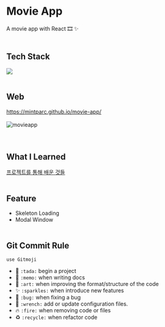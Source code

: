 # Movie App
A movie app with React 🎞 ✨
<br/><br/>

## Tech Stack
<img src="https://img.shields.io/badge/React-5089C6?style=flat-square&logo=React&logoColor=white"/></a>
<br/><br/>

## Web
https://mintparc.github.io/movie-app/
<br/><br/>
![movieapp](https://user-images.githubusercontent.com/53563513/130631446-8bccbd8a-0439-46ff-a42d-7c631c489ab9.png)\
<br/><br/>

## What I Learned
[프로젝트를 통해 배운 것들](./What-I-Learned.md)
<br/><br/>

## Feature
* Skeleton Loading
* Modal Window
<br/><br/>

## Git Commit Rule
`use Gitmoji`

 * 🎉 `:tada:` begin a project
 * 📝 `:memo:` when writing docs
 * 🎨 `:art:` when improving the format/structure of the code
 * ✨ `:sparkles:` when introduce new features
 * 🐛 `:bug:` when fixing a bug 
 * 🔧 `:wrench:` add or update configuration files.
 * 🔥 `:fire:` when removing code or files
 * ♻️ `:recycle:` when refactor code
 
